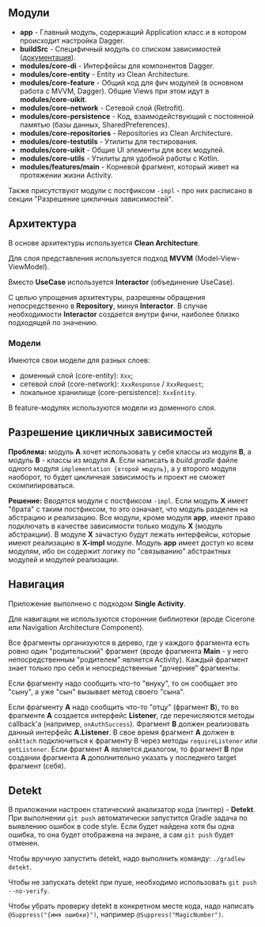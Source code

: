 ## Модули

- **app** - Главный модуль, содержащий Application класс и в котором происходит настройка Dagger.
- **buildSrc** - Специфичный модуль со списком зависимостей ([документация](https://docs.gradle.org/current/userguide/organizing_gradle_projects.html#sec:build_sources)).
- **modules/core-di** - Интерфейсы для компонентов Dagger.
- **modules/core-entity** - Entity из Clean Architecture.
- **modules/core-feature** - Общий код для фич модулей (в основном работа с MVVM, Dagger). Общие Views при этом идут в **modules/core-uikit**.
- **modules/core-network** - Сетевой слой (Retrofit).
- **modules/core-persistence** - Код, взаимодействующий с постоянной памятью (базы данных, SharedPreferences).
- **modules/core-repositories** - Repositories из Clean Architecture.
- **modules/core-testutils** - Утилиты для тестирования.
- **modules/core-uikit** - Общие UI элементы для всех модулей.
- **modules/core-utils** - Утилиты для удобной работы с Kotlin.
- **modules/features/main** - Корневой фрагмент, который живет на протяжении жизни Activity.

Также присутствуют модули с постфиксом `-impl` - про них расписано в секции "Разрешение цикличных зависимостей".

## Архитектура

В основе архитектуры используется **Clean Architecture**. 

Для слоя представления используется подход **MVVM** (Model-View-ViewModel).

Вместо **UseCase** используется **Interactor** (объединение UseCase).

С целью упрощения архитектуры, разрешены обращения непосредственно в **Repository**, минуя **Interactor**. В случае необходимости **Interactor** создается внутри фичи, наиболее близко подходящей по значению.

### Модели

Имеются свои модели для разных слоев:

* доменный слой (core-entity): `Xxx`;
* сетевой слой (core-network): `XxxResponse` / `XxxRequest`;
* локальное хранилище (core-persistence): `XxxEntity`.

В feature-модулях используются модели из доменного слоя.

## Разрешение цикличных зависимостей

**Проблема:** модуль **A** хочет использовать у себя классы из модуля **B**, а модуль **B** - классы из модуля **A**. Если написать в *build.gradle* файле одного модуля `implementation {второй модуль}`, а у второго модуля наоборот, то будет цикличная зависимость и проект не сможет скомпилироваться.

**Решение:** Вводятся модули с постфиксом `-impl`. Если модуль **X** имеет "брата" с таким постфиксом, то это означает, что модуль разделен на абстрацию и реализацию. Все модули, кроме модуля **app**, имеют право подключать в качестве зависимости только модуль **X** (модуль абстракции). В модуле **X** зачастую будут лежать интерфейсы, которые имеют реализацию в **X-impl** модуле. Модуль **app** имеет доступ ко всем модулям, ибо он содержит логику по "связыванию" абстрактных модулей и модулей реализации.

## Навигация

Приложение выполнено с подходом **Single Activity**. 

Для навигации не используются сторонние библиотеки (вроде Cicerone или Navigation Architecture Component).

Все фрагменты организуются в дерево, где у каждого фрагмента есть ровно один "родительский" фрагмент (вроде фрагмента **Main** - у него непосредственным "родителем" является Activity). Каждый фрагмент знает только про себя и непосредственные "дочерние" фрагменты. 

Если фрагменту надо сообщить что-то "внуку", то он сообщает это "сыну", а уже "сын" вызывает метод своего "сына". 

Если фрагменту **A** надо сообщить что-то "отцу" (фрагмент **B**), то во фрагменте **A** создается интерфейс **Listener**, где перечисляются методы callback'а (например, `onAuthSuccess`). Фрагмент **B** должен реализовать данный интерфейс **A.Listener**. В свое время фрагмент **A** должен в `onAttach` подключиться к фрагменту B через методы `requireListener` или `getListener`. Если фрагмент **A** является диалогом, то фрагмент **B** при создании фрагмента **A** дополнительно указать у последнего target фрагмент (себя).

## Detekt

В приложении настроен статический анализатор кода (линтер) - **Detekt**. При выполнении `git push` автоматически запустится Gradle задача по выявлению ошибок в code style. Если будет найдена хотя бы одна ошибка, то она будет отображена на экране, а сам `git push` будет отменен.

Чтобы вручную запустить detekt, надо выполнить команду: `./gradlew detekt`.

Чтобы не запускать detekt при пуше, необходимо использовать `git push --no-verify`.

Чтобы убрать проверку detekt в конкретном месте кода, надо написать `@Suppress("{имя ошибки}")`, например `@Suppress("MagicNumber")`.

